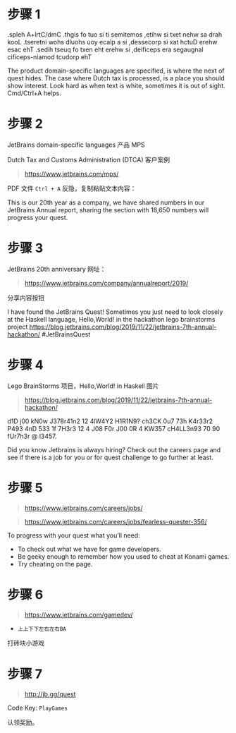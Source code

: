 # 步骤 1

.spleh A+lrtC/dmC .thgis fo tuo si ti semitemos ,etihw si txet nehw sa drah kooL .tseretni wohs dluohs uoy ecalp a si ,dessecorp si xat hctuD erehw esac ehT .sedih tseuq fo txen eht erehw si ,deificeps era segaugnal cificeps-niamod tcudorp ehT

The product domain-specific languages are specified, is where the next of quest hides. The case where Dutch tax is processed, is a place you should show interest. Look hard as when text is white, sometimes it is out of sight. Cmd/Ctrl+A helps.

# 步骤 2

JetBrains domain-specific languages 产品 MPS

Dutch Tax and Customs Administration (DTCA) 客户案例

> https://www.jetbrains.com/mps/

PDF 文件 `Ctrl + A` 反隐，复制粘贴文本内容：

This is our 20th year as a company,
we have shared numbers in our JetBrains
Annual report, sharing the section with
18,650 numbers will progress your quest.

# 步骤 3

JetBrains 20th anniversary 网址：

> https://www.jetbrains.com/company/annualreport/2019/

分享内容按钮

I have found the JetBrains Quest! Sometimes you just need to look closely at the Haskell language, Hello,World! in the hackathon lego brainstorms project https://blog.jetbrains.com/blog/2019/11/22/jetbrains-7th-annual-hackathon/ #JetBrainsQuest

# 步骤 4

Lego BrainStorms 项目，Hello,World! in Haskell 图片

> https://blog.jetbrains.com/blog/2019/11/22/jetbrains-7th-annual-hackathon/


d1D j00 kN0w J378r41n2 12 4lW4Y2 H1R1N9? ch3CK 0u7 73h K4r33r2 P493 4nD 533 1f 7H3r3 12 4 J08 F0r J00 0R 4 KW357 cH4LL3n93 70 90 fUr7h3r @ l3457.

Did you know Jetbrains is always hiring? Check out the careers page and see if there is a job for you or for quest challenge to go further at least.

# 步骤 5

> https://www.jetbrains.com/careers/jobs/

> https://www.jetbrains.com/careers/jobs/fearless-quester-356/

To progress with your quest what you’ll need:
- To check out what we have for game developers.
- Be geeky enough to remember how you used to cheat at Konami games.
- Try cheating on the page.

# 步骤 6

> https://www.jetbrains.com/gamedev/

- `上上下下左右左右BA`

打砖块小游戏

# 步骤 7

> http://jb.gg/quest

Code Key: `PlayGames`

认领奖励。

